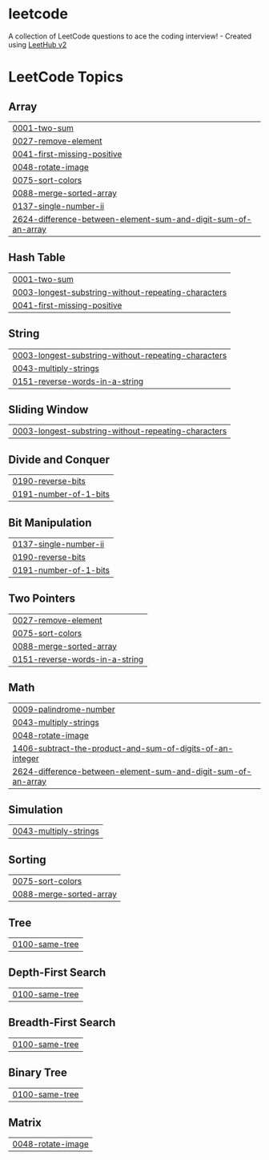 # leetcode
A collection of LeetCode questions to ace the coding interview! - Created using [LeetHub v2](https://github.com/arunbhardwaj/LeetHub-2.0)

<!---LeetCode Topics Start-->
# LeetCode Topics
## Array
|  |
| ------- |
| [0001-two-sum](https://github.com/fazna023/leetcode/tree/master/0001-two-sum) |
| [0027-remove-element](https://github.com/fazna023/leetcode/tree/master/0027-remove-element) |
| [0041-first-missing-positive](https://github.com/fazna023/leetcode/tree/master/0041-first-missing-positive) |
| [0048-rotate-image](https://github.com/fazna023/leetcode/tree/master/0048-rotate-image) |
| [0075-sort-colors](https://github.com/fazna023/leetcode/tree/master/0075-sort-colors) |
| [0088-merge-sorted-array](https://github.com/fazna023/leetcode/tree/master/0088-merge-sorted-array) |
| [0137-single-number-ii](https://github.com/fazna023/leetcode/tree/master/0137-single-number-ii) |
| [2624-difference-between-element-sum-and-digit-sum-of-an-array](https://github.com/fazna023/leetcode/tree/master/2624-difference-between-element-sum-and-digit-sum-of-an-array) |
## Hash Table
|  |
| ------- |
| [0001-two-sum](https://github.com/fazna023/leetcode/tree/master/0001-two-sum) |
| [0003-longest-substring-without-repeating-characters](https://github.com/fazna023/leetcode/tree/master/0003-longest-substring-without-repeating-characters) |
| [0041-first-missing-positive](https://github.com/fazna023/leetcode/tree/master/0041-first-missing-positive) |
## String
|  |
| ------- |
| [0003-longest-substring-without-repeating-characters](https://github.com/fazna023/leetcode/tree/master/0003-longest-substring-without-repeating-characters) |
| [0043-multiply-strings](https://github.com/fazna023/leetcode/tree/master/0043-multiply-strings) |
| [0151-reverse-words-in-a-string](https://github.com/fazna023/leetcode/tree/master/0151-reverse-words-in-a-string) |
## Sliding Window
|  |
| ------- |
| [0003-longest-substring-without-repeating-characters](https://github.com/fazna023/leetcode/tree/master/0003-longest-substring-without-repeating-characters) |
## Divide and Conquer
|  |
| ------- |
| [0190-reverse-bits](https://github.com/fazna023/leetcode/tree/master/0190-reverse-bits) |
| [0191-number-of-1-bits](https://github.com/fazna023/leetcode/tree/master/0191-number-of-1-bits) |
## Bit Manipulation
|  |
| ------- |
| [0137-single-number-ii](https://github.com/fazna023/leetcode/tree/master/0137-single-number-ii) |
| [0190-reverse-bits](https://github.com/fazna023/leetcode/tree/master/0190-reverse-bits) |
| [0191-number-of-1-bits](https://github.com/fazna023/leetcode/tree/master/0191-number-of-1-bits) |
## Two Pointers
|  |
| ------- |
| [0027-remove-element](https://github.com/fazna023/leetcode/tree/master/0027-remove-element) |
| [0075-sort-colors](https://github.com/fazna023/leetcode/tree/master/0075-sort-colors) |
| [0088-merge-sorted-array](https://github.com/fazna023/leetcode/tree/master/0088-merge-sorted-array) |
| [0151-reverse-words-in-a-string](https://github.com/fazna023/leetcode/tree/master/0151-reverse-words-in-a-string) |
## Math
|  |
| ------- |
| [0009-palindrome-number](https://github.com/fazna023/leetcode/tree/master/0009-palindrome-number) |
| [0043-multiply-strings](https://github.com/fazna023/leetcode/tree/master/0043-multiply-strings) |
| [0048-rotate-image](https://github.com/fazna023/leetcode/tree/master/0048-rotate-image) |
| [1406-subtract-the-product-and-sum-of-digits-of-an-integer](https://github.com/fazna023/leetcode/tree/master/1406-subtract-the-product-and-sum-of-digits-of-an-integer) |
| [2624-difference-between-element-sum-and-digit-sum-of-an-array](https://github.com/fazna023/leetcode/tree/master/2624-difference-between-element-sum-and-digit-sum-of-an-array) |
## Simulation
|  |
| ------- |
| [0043-multiply-strings](https://github.com/fazna023/leetcode/tree/master/0043-multiply-strings) |
## Sorting
|  |
| ------- |
| [0075-sort-colors](https://github.com/fazna023/leetcode/tree/master/0075-sort-colors) |
| [0088-merge-sorted-array](https://github.com/fazna023/leetcode/tree/master/0088-merge-sorted-array) |
## Tree
|  |
| ------- |
| [0100-same-tree](https://github.com/fazna023/leetcode/tree/master/0100-same-tree) |
## Depth-First Search
|  |
| ------- |
| [0100-same-tree](https://github.com/fazna023/leetcode/tree/master/0100-same-tree) |
## Breadth-First Search
|  |
| ------- |
| [0100-same-tree](https://github.com/fazna023/leetcode/tree/master/0100-same-tree) |
## Binary Tree
|  |
| ------- |
| [0100-same-tree](https://github.com/fazna023/leetcode/tree/master/0100-same-tree) |
## Matrix
|  |
| ------- |
| [0048-rotate-image](https://github.com/fazna023/leetcode/tree/master/0048-rotate-image) |
<!---LeetCode Topics End-->